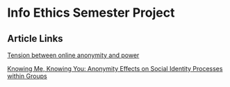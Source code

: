 # Info Ethics Semester Project


## Article Links
[Tension between online anonymity and power](http://theconversation.com/cnn-reddit-saga-exposes-tension-between-the-internet-anonymity-and-power-80662) 

[Knowing Me, Knowing You: Anonymity Effects on Social Identity Processes within Groups](http://journals.sagepub.com/doi/10.1177/0146167201275002)
